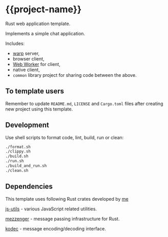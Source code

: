# {{project-name}}

Rust web application template.

Implements a simple chat application.

Includes:
- [warp](https://github.com/seanmonstar/warp) server,
- browser client,
- [Web Worker](https://developer.mozilla.org/en-US/docs/Web/API/Web_Workers_API/Using_web_workers) for client,
- native client,
- `common` library project for sharing code between the above.

## To template users

Remember to update `README.md`, `LICENSE` and `Cargo.toml` files after creating new project using this template. 

## Development

Use shell scripts to format code, lint, build, run or clean:

```bash
./format.sh
./clippy.sh
./build.sh
./run.sh
./build_and_run.sh
./clean.sh
```

## Dependencies

This template uses following Rust crates developed by [me](https://github.com/zduny)

[js-utils](https://github.com/zduny/js-utils) - various JavaScript related utilities.

[mezzenger](https://github.com/zduny/mezzenger) - message passing infrastructure for Rust.

[kodec](https://github.com/zduny/kodec) - message encoding/decoding interface.
